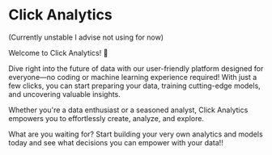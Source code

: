 # Click Analytics

(Currently unstable I advise not using for now)

Welcome to Click Analytics! 🚀 

Dive right into the future of data with our user-friendly platform designed for everyone—no coding or machine learning experience required! With just a few clicks, you can start preparing your data, training cutting-edge models, and uncovering valuable insights. 

Whether you're a data enthusiast or a seasoned analyst, Click Analytics empowers you to effortlessly create, analyze, and explore. 

What are you waiting for? Start building your very own analytics and models today and see what decisions you can empower with your data!!
